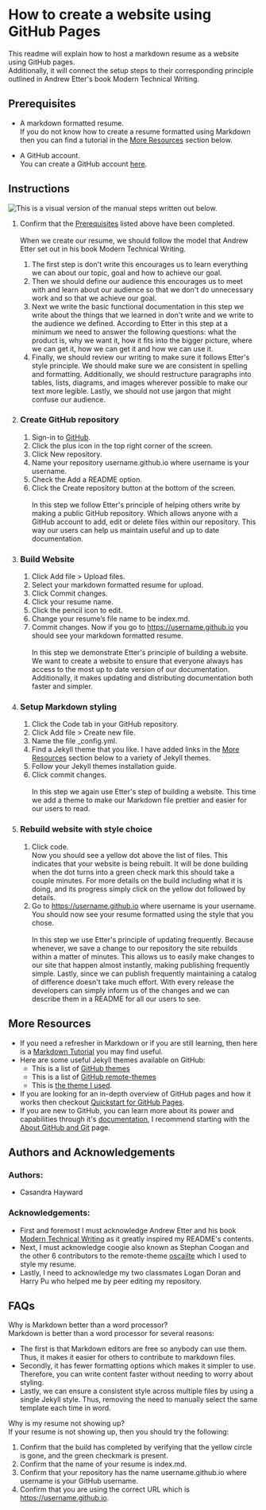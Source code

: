 # How to create a website using GitHub Pages
This readme will explain how to host a markdown resume as a website using GitHub pages.  
Additionally, it will connect the setup steps to their corresponding principle outlined in Andrew Etter's book Modern Technical Writing. 

## Prerequisites
* A markdown formatted resume.  
If you do not know how to create a resume formatted using Markdown then you can find a tutorial in the [More Resources](#more-resources) section below.

* A GitHub account.  
You can create a GitHub account [here](https://github.com/signup?source=login). 

## Instructions

![This is a visual version of the manual steps written out below.](https://github.com/chayward3113/chayward3113.github.io/blob/main/walkthrough.gif)

1. Confirm that the [Prerequisites](#prerequisites) listed above have been completed.  
   <br>When we create our resume, we should follow the model that Andrew Etter set out in his book Modern Technical Writing.
   1. The first step is don't write this encourages us to learn everything we can about our topic, goal and how to achieve our goal.
   2. Then we should define our audience this encourages us to meet with and learn about our audience so that we don't do unnecessary work and so that we achieve our goal.
   3. Next we write the basic functional documentation in this step we write about the things that we learned in don't write and we write to the audience we defined. According to Etter in this step at a minimum we need to answer the following questions: what the product is, why we want it, how it fits into the bigger picture, where we can get it, how we can get it and how we can use it.
   4. Finally, we should review our writing to make sure it follows Etter's style principle. We should make sure we are consistent in spelling and formatting. Additionally, we should restructure paragraphs into tables, lists, diagrams, and images wherever possible to make our text more legible. Lastly, we should not use jargon that might confuse our audience. 

2. ### Create GitHub repository
    1. Sign-in to [GitHub](https://github.com/login).  
    2. Click the plus icon in the top right corner of the screen.
    3. Click New repository. 
    4. Name your repository username.github.io where username is your username.
    5. Check the Add a README option.
    6. Click the Create repository button at the bottom of the screen.  
<br>In this step we follow Etter's principle of helping others write by making a public GitHub repository. Which allows anyone with a GitHub account to add, edit or delete files within our repository. This way our users can help us maintain useful and up to date documentation.

3. ### Build Website
    1. Click Add file > Upload files.
    2. Select your markdown formatted resume for upload. 
    3. Click Commit changes.
    4. Click your resume name.
    5. Click the pencil icon to edit.
    6. Change your resume’s file name to be index.md.
    7. Commit changes. Now if you go to https://username.github.io you should see your markdown formatted resume.  
<br>In this step we demonstrate Etter's principle of building a website. We want to create a website to ensure that everyone always has access to the most up to date version of our documentation. Additionally, it makes updating and distributing documentation both faster and simpler. 

4. ### Setup Markdown styling
    1. Click the Code tab in your GitHub repository.
    2. Click Add file > Create new file.
    3. Name the file _config.yml.
    4. Find a Jekyll theme that you like. I have added links in the [More Resources](#more-resources) section below to a variety of Jekyll themes.
    5. Follow your Jekyll themes installation guide.
    6. Click commit changes.  
<br>In this step we again use Etter's step of building a website. This time we add a theme to make our Markdown file prettier and easier for our users to read. 

5. ### Rebuild website with style choice
    1. Click code.  
Now you should see a yellow dot above the list of files. This indicates that your website is being rebuilt. It will be done building when the dot turns into a green check mark this should take a couple minutes. For more details on the build including what it is doing, and its progress simply click on the yellow dot followed by details.
    2. Go to https://username.github.io where username is your username. You should now see your resume formatted using the style that you chose.  
<br>In this step we use Etter's principle of updating frequently. Because whenever, we save a change to our repository the site rebuilds within a matter of minutes. This allows us to easily make changes to our site that happen almost instantly, making publishing frequently simple. Lastly, since we can publish frequently maintaining a catalog of difference doesn't take much effort. With every release the developers can simply inform us of the changes and we can describe them in a README for all our users to see.

## More Resources
* If you need a refresher in Markdown or if you are still learning, then here is a [Markdown Tutorial](https://www.markdowntutorial.com/) you may find useful.
* Here are some useful Jekyll themes available on GitHub:
    * This is a list of [GitHub themes](https://pages.github.com/themes/)
    * This is a list of [GitHub remote-themes](https://github.com/topics/remote-theme)
    * This is [the theme I used](https://github.com/coogie/oscailte).
* If you are looking for an in-depth overview of GitHub pages and how it works then checkout [Quickstart for GitHub Pages](https://docs.github.com/en/pages/quickstart).
* If you are new to GitHub, you can learn more about its power and capabilities through it's [documentation](https://docs.github.com/en), I recommend starting with the [About GitHub and Git](https://docs.github.com/en/get-started/start-your-journey/about-github-and-git) page.

## Authors and Acknowledgements
### Authors: 
* Casandra Hayward

### Acknowledgements: 
* First and foremost I must acknowledge Andrew Etter and his book [Modern Technical Writing](https://www.amazon.ca/Modern-Technical-Writing-Introduction-Documentation-ebook/dp/B01A2QL9SS/ref=sr_1_1?crid=3OKPDZ4W0S9Z1&dib=eyJ2IjoiMSJ9.7x6_md7AJLm7s3fbCCniuA.Nmvdv518HN-JlKjwwGQs9AlUaOCB3fi5z3wPXDmeYik&dib_tag=se&keywords=modern+technical+writing+by+andrew+etter&qid=1709825104&sprefix=modern+tech%2Caps%2C267&sr=8-1) as it greatly inspired my README's contents.
* Next, I must acknowledge coogie also known as Stephan Coogan and the other 6 contributors to the remote-theme [oscailte](https://github.com/coogie/oscailte) which I used to style my resume.
* Lastly, I need to acknowledge my two classmates Logan Doran and Harry Pu who helped me by peer editing my repository.

## FAQs
Why is Markdown better than a word processor?  
Markdown is better than a word processor for several reasons: 
* The first is that Markdown editors are free so anybody can use them. Thus, it makes it easier for others to contribute to markdown files.
* Secondly, it has fewer formatting options which makes it simpler to use. Therefore, you can write content faster without needing to worry about styling.
* Lastly, we can ensure a consistent style across multiple files by using a single Jekyll style. Thus, removing the need to manually select the same template each time in word.

 
Why is my resume not showing up?  
If your resume is not showing up, then you should try the following:
1. Confirm that the build has completed by verifying that the yellow circle is gone, and the green checkmark is present.
2. Confirm that the name of your resume is index.md.
3. Confirm that your repository has the name username.github.io where username is your GitHub username.
4. Confirm that you are using the correct URL which is https://username.github.io.
